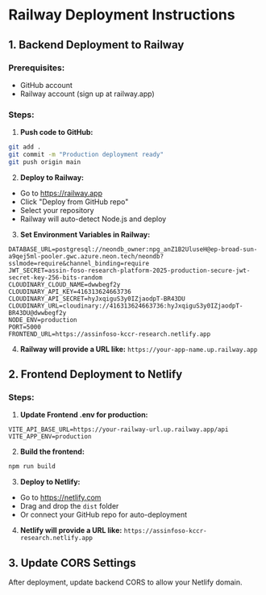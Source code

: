 # Railway Deployment Instructions

## 1. Backend Deployment to Railway

### Prerequisites:
- GitHub account
- Railway account (sign up at railway.app)

### Steps:

1. **Push code to GitHub:**
```bash
git add .
git commit -m "Production deployment ready"
git push origin main
```

2. **Deploy to Railway:**
- Go to https://railway.app
- Click "Deploy from GitHub repo"
- Select your repository
- Railway will auto-detect Node.js and deploy

3. **Set Environment Variables in Railway:**
```
DATABASE_URL=postgresql://neondb_owner:npg_anZ1B2UluseH@ep-broad-sun-a9qej5ml-pooler.gwc.azure.neon.tech/neondb?sslmode=require&channel_binding=require
JWT_SECRET=assin-foso-research-platform-2025-production-secure-jwt-secret-key-256-bits-random
CLOUDINARY_CLOUD_NAME=dwwbegf2y
CLOUDINARY_API_KEY=416313624663736
CLOUDINARY_API_SECRET=hyJxqiguS3y0IZjaodpT-BR43DU
CLOUDINARY_URL=cloudinary://416313624663736:hyJxqiguS3y0IZjaodpT-BR43DU@dwwbegf2y
NODE_ENV=production
PORT=5000
FRONTEND_URL=https://assinfoso-kccr-research.netlify.app
```

4. **Railway will provide a URL like:**
`https://your-app-name.up.railway.app`

## 2. Frontend Deployment to Netlify

### Steps:

1. **Update Frontend .env for production:**
```
VITE_API_BASE_URL=https://your-railway-url.up.railway.app/api
VITE_APP_ENV=production
```

2. **Build the frontend:**
```bash
npm run build
```

3. **Deploy to Netlify:**
- Go to https://netlify.com
- Drag and drop the `dist` folder
- Or connect your GitHub repo for auto-deployment

4. **Netlify will provide a URL like:**
`https://assinfoso-kccr-research.netlify.app`

## 3. Update CORS Settings

After deployment, update backend CORS to allow your Netlify domain.
